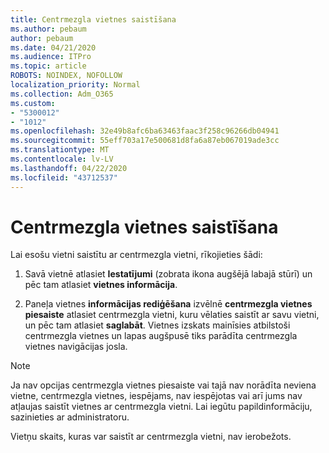 ```yaml
---
title: Centrmezgla vietnes saistīšana
ms.author: pebaum
author: pebaum
ms.date: 04/21/2020
ms.audience: ITPro
ms.topic: article
ROBOTS: NOINDEX, NOFOLLOW
localization_priority: Normal
ms.collection: Adm_O365
ms.custom:
- "5300012"
- "1012"
ms.openlocfilehash: 32e49b8afc6ba63463faac3f258c96266db04941
ms.sourcegitcommit: 55eff703a17e500681d8fa6a87eb067019ade3cc
ms.translationtype: MT
ms.contentlocale: lv-LV
ms.lasthandoff: 04/22/2020
ms.locfileid: "43712537"
---
```

# <a name="associate-a-hub-site"></a>Centrmezgla vietnes saistīšana

Lai esošu vietni saistītu ar centrmezgla vietni, rīkojieties šādi:
  
1. Savā vietnē atlasiet **Iestatījumi** (zobrata ikona augšējā labajā stūrī) un pēc tam atlasiet **vietnes informācija**.

2. Paneļa vietnes **informācijas rediģēšana** izvēlnē **centrmezgla vietnes piesaiste** atlasiet centrmezgla vietni, kuru vēlaties saistīt ar savu vietni, un pēc tam atlasiet **saglabāt**. Vietnes izskats mainīsies atbilstoši centrmezgla vietnes un lapas augšpusē tiks parādīta centrmezgla vietnes navigācijas josla.

 > [!Note]
>Ja nav opcijas centrmezgla vietnes piesaiste vai tajā nav norādīta neviena vietne, centrmezgla vietnes, iespējams, nav iespējotas vai arī jums nav atļaujas saistīt vietnes ar centrmezgla vietni. Lai iegūtu papildinformāciju, sazinieties ar administratoru.
>
>Vietņu skaits, kuras var saistīt ar centrmezgla vietni, nav ierobežots.
  
